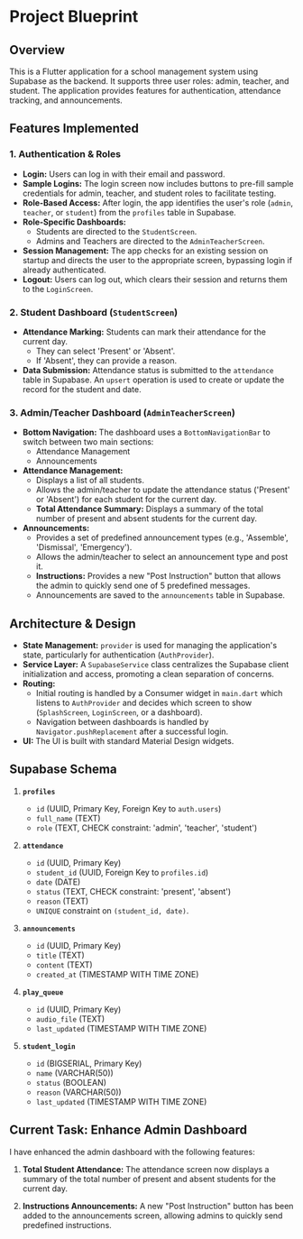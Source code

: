 # Project Blueprint

## Overview

This is a Flutter application for a school management system using Supabase as the backend. It supports three user roles: admin, teacher, and student. The application provides features for authentication, attendance tracking, and announcements.

## Features Implemented

### 1. Authentication & Roles
- **Login:** Users can log in with their email and password.
- **Sample Logins:** The login screen now includes buttons to pre-fill sample credentials for admin, teacher, and student roles to facilitate testing.
- **Role-Based Access:** After login, the app identifies the user's role (`admin`, `teacher`, or `student`) from the `profiles` table in Supabase.
- **Role-Specific Dashboards:**
  - Students are directed to the `StudentScreen`.
  - Admins and Teachers are directed to the `AdminTeacherScreen`.
- **Session Management:** The app checks for an existing session on startup and directs the user to the appropriate screen, bypassing login if already authenticated.
- **Logout:** Users can log out, which clears their session and returns them to the `LoginScreen`.

### 2. Student Dashboard (`StudentScreen`)
- **Attendance Marking:** Students can mark their attendance for the current day.
  - They can select 'Present' or 'Absent'.
  - If 'Absent', they can provide a reason.
- **Data Submission:** Attendance status is submitted to the `attendance` table in Supabase. An `upsert` operation is used to create or update the record for the student and date.

### 3. Admin/Teacher Dashboard (`AdminTeacherScreen`)
- **Bottom Navigation:** The dashboard uses a `BottomNavigationBar` to switch between two main sections:
  - Attendance Management
  - Announcements
- **Attendance Management:**
  - Displays a list of all students.
  - Allows the admin/teacher to update the attendance status ('Present' or 'Absent') for each student for the current day.
  - **Total Attendance Summary:** Displays a summary of the total number of present and absent students for the current day.
- **Announcements:**
  - Provides a set of predefined announcement types (e.g., 'Assemble', 'Dismissal', 'Emergency').
  - Allows the admin/teacher to select an announcement type and post it.
  - **Instructions:** Provides a new "Post Instruction" button that allows the admin to quickly send one of 5 predefined messages.
  - Announcements are saved to the `announcements` table in Supabase.

## Architecture & Design

- **State Management:** `provider` is used for managing the application's state, particularly for authentication (`AuthProvider`).
- **Service Layer:** A `SupabaseService` class centralizes the Supabase client initialization and access, promoting a clean separation of concerns.
- **Routing:**
  - Initial routing is handled by a Consumer<AuthProvider> widget in `main.dart` which listens to `AuthProvider` and decides which screen to show (`SplashScreen`, `LoginScreen`, or a dashboard).
  - Navigation between dashboards is handled by `Navigator.pushReplacement` after a successful login.
- **UI:** The UI is built with standard Material Design widgets.

## Supabase Schema

1.  **`profiles`**
    - `id` (UUID, Primary Key, Foreign Key to `auth.users`)
    - `full_name` (TEXT)
    - `role` (TEXT, CHECK constraint: 'admin', 'teacher', 'student')

2.  **`attendance`**
    - `id` (UUID, Primary Key)
    - `student_id` (UUID, Foreign Key to `profiles.id`)
    - `date` (DATE)
    - `status` (TEXT, CHECK constraint: 'present', 'absent')
    - `reason` (TEXT)
    - `UNIQUE` constraint on `(student_id, date)`.

3.  **`announcements`**
    - `id` (UUID, Primary Key)
    - `title` (TEXT)
    - `content` (TEXT)
    - `created_at` (TIMESTAMP WITH TIME ZONE)

4.  **`play_queue`**
    - `id` (UUID, Primary Key)
    - `audio_file` (TEXT)
    - `last_updated` (TIMESTAMP WITH TIME ZONE)

5.  **`student_login`**
    - `id` (BIGSERIAL, Primary Key)
    - `name` (VARCHAR(50))
    - `status` (BOOLEAN)
    - `reason` (VARCHAR(50))
    - `last_updated` (TIMESTAMP WITH TIME ZONE)

## Current Task: Enhance Admin Dashboard

I have enhanced the admin dashboard with the following features:

1.  **Total Student Attendance:** The attendance screen now displays a summary of the total number of present and absent students for the current day.

2.  **Instructions Announcements:** A new "Post Instruction" button has been added to the announcements screen, allowing admins to quickly send predefined instructions.
